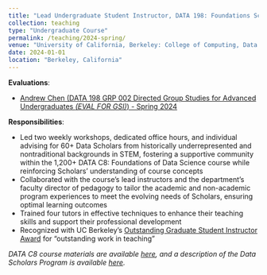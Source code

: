 ```yaml
---
title: "Lead Undergraduate Student Instructor, DATA 198: Foundations Scholars (_Spring 2024_)"
collection: teaching
type: "Undergraduate Course"
permalink: /teaching/2024-spring/
venue: "University of California, Berkeley: College of Computing, Data Science, and Society (CDSS)"
date: 2024-01-01
location: "Berkeley, California"
---
```

__Evaluations__:
- [Andrew Chen (DATA 198 GRP 002 Directed Group Studies for Advanced Undergraduates _(EVAL FOR GSI)_) - Spring 2024](https://drive.google.com/file/d/1HZRBCnXWkdtpH1GmHUsqkRziDpYxRvmB/view?usp=sharing)

__Responsibilities__:
- Led two weekly workshops, dedicated office hours, and individual advising for 60+ Data Scholars from historically underrepresented and nontraditional backgrounds in STEM, fostering a supportive community within the 1,200+ DATA C8: Foundations of Data Science course while reinforcing Scholars’ understanding of course concepts
- Collaborated with the course’s lead instructors and the department’s faculty director of pedagogy to tailor the academic and non-academic program experiences to meet the evolving needs of Scholars, ensuring optimal learning outcomes
- Trained four tutors in effective techniques to enhance their teaching skills and support their professional development
- Recognized with UC Berkeley’s [Outstanding Graduate Student Instructor Award](https://gsi.berkeley.edu/programs-services/award-programs/ogsi/) for “outstanding work in teaching”

_DATA C8 course materials are available [here](http://www.data8.org/sp24/), and a description of the Data Scholars Program is available [here](https://data.berkeley.edu/academics/campus-resources/data-scholars)._
